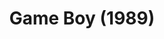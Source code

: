 ---
title: Game Boy (1989)
description: me holding a yellow Game Boy
image: /images/yellow-dmg.jpg
dimensions: [500, 500]
tags: 
  - nintendo
  - video games
dateAdded: '2 Jul 2025'
---